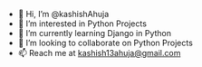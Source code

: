 - 👋 Hi, I’m @kashishAhuja
- 👀 I’m interested in Python Projects
- 🌱 I’m currently learning Django in Python
- 💞️ I’m looking to collaborate on Python Projects
- 📫 Reach me at kashish13ahuja@gmail.com

<!---
kashishAhuja/kashishAhuja is a ✨ special ✨ repository because its `README.md` (this file) appears on your GitHub profile.
You can click the Preview link to take a look at your changes.
--->
